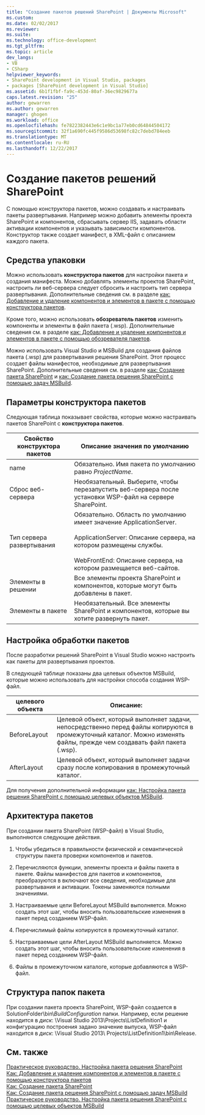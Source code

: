 ```yaml
---
title: "Создание пакетов решений SharePoint | Документы Microsoft"
ms.custom: 
ms.date: 02/02/2017
ms.reviewer: 
ms.suite: 
ms.technology: office-development
ms.tgt_pltfrm: 
ms.topic: article
dev_langs:
- VB
- CSharp
helpviewer_keywords:
- SharePoint development in Visual Studio, packages
- packages [SharePoint development in Visual Studio]
ms.assetid: 6b1f1fbf-fa9c-453d-80af-36ec9829677a
caps.latest.revision: "25"
author: gewarren
ms.author: gewarren
manager: ghogen
ms.workload: office
ms.openlocfilehash: fe7822382443e6c1e9bc1a77eb0cd64844504172
ms.sourcegitcommit: 32f1a690fc445f9586d53698fc82c7debd784eeb
ms.translationtype: MT
ms.contentlocale: ru-RU
ms.lasthandoff: 12/22/2017
---
```

# <a name="creating-sharepoint-solution-packages"></a>Создание пакетов решений SharePoint
  С помощью конструктора пакетов, можно создавать и настраивать пакеты развертывания. Например можно добавить элементы проекта SharePoint и компонентов, сбрасывать сервер IIS, задавать области активации компонентов и указывать зависимости компонентов. Конструктор также создает манифест, в XML-файл с описанием каждого пакета.  
  
## <a name="packaging-tools"></a>Средства упаковки  
 Можно использовать **конструктора пакетов** для настройки пакета и создания манифеста. Можно добавлять элементы проектов SharePoint, настроить ли веб-сервера следует сбросить и настроить тип сервера развертывания. Дополнительные сведения см. в разделе [как: Добавление и удаление компонентов и элементов в пакете с помощью конструктора пакетов](../sharepoint/how-to-add-and-remove-features-and-items-to-a-package-by-using-the-package-designer.md).  
  
 Кроме того, можно использовать **обозреватель пакетов** изменить компоненты и элементы в файл пакета (.wsp). Дополнительные сведения см. в разделе [как: Добавление и удаление компонентов и элементов в пакете с помощью обозревателя пакетов](../sharepoint/how-to-add-and-remove-features-and-items-to-a-package-by-using-the-packaging-explorer.md).  
  
 Можно использовать Visual Studio и MSBuild для создания файлов пакета (.wsp) для развертывания решения SharePoint. Этот процесс создает файлы манифестов, необходимые для развертывания SharePoint. Дополнительные сведения см. в разделе [как: Создание пакета SharePoint](http://msdn.microsoft.com/en-us/b24be45c-e91d-49bb-afb0-7b265404214b) и [как: Создание пакета решения SharePoint с помощью задач MSBuild](../sharepoint/how-to-create-a-sharepoint-solution-package-by-using-msbuild-tasks.md).  
  
## <a name="package-designer-options"></a>Параметры конструктора пакетов  
 Следующая таблица показывает свойства, которые можно настраивать пакетов SharePoint с **конструктора пакетов**.  
  
|Свойство конструктора пакетов|Описание значения по умолчанию|  
|-------------------------------|------------------------------------|  
|name|Обязательно. Имя пакета по умолчанию равно *ProjectName*.|  
|Сброс веб-сервера|Необязательный. Выберите, чтобы перезапустить веб-сервера после установки WSP-файл на сервере SharePoint.|  
|Тип сервера развертывания|Обязательно. Область по умолчанию имеет значение ApplicationServer.<br /><br /> ApplicationServer: Описание сервера, на котором размещены службы.<br /><br /> WebFrontEnd: Описание сервера, на котором размещается веб-сайтов.|  
|Элементы в решении|Все элементы проекта SharePoint и компонентов, которые могут быть добавлены в пакет.|  
|Элементы в пакете|Необязательный. Все элементы SharePoint и компонентов, которые вы хотите развернуть пакет.|  
  
## <a name="configuring-the-packaging-process"></a>Настройка обработки пакетов  
 После разработки решений SharePoint в Visual Studio можно настроить как пакеты для развертывания проектов.  
  
 В следующей таблице показаны два целевых объектов MSBuild, которые можно использовать для настройки способа создания WSP-файл.  
  
|целевого объекта|Описание:|  
|------------|-----------------|  
|BeforeLayout|Целевой объект, который выполняет задачи, непосредственно перед файлы копируются в промежуточный каталог. Можно изменять файлы, прежде чем создавать файл пакета (.wsp).|  
|AfterLayout|Целевой объект, который выполняет задачи сразу после копирования в промежуточный каталог.|  
  
 Для получения дополнительной информации [как: Настройка пакета решения SharePoint с помощью целевых объектов MSBuild](../sharepoint/how-to-customize-a-sharepoint-solution-package-by-using-msbuild-targets.md).  
  
## <a name="packaging-architecture"></a>Архитектура пакетов  
 При создании пакета SharePoint (WSP-файл) в Visual Studio, выполняются следующие действия.  
  
1.  Чтобы убедиться в правильности физической и семантической структуры пакета проверки компонентов и пакетов.  
  
2.  Перечисляются функции, элементы проекта и файлы пакета в пакете. Файлы манифестов для пакетов и компонентов, преобразуются в включают все сведения, необходимые для развертывания и активации. Токены заменяются полными значениями.  
  
3.  Настраиваемые цели BeforeLayout MSBuild выполняется. Можно создать этот шаг, чтобы вносить пользовательские изменения в пакет перед созданием WSP-файл.  
  
4.  Перечислимый файлы копируются в промежуточный каталог.  
  
5.  Настраиваемые цели AfterLayout MSBuild выполняется. Можно создать этот шаг, чтобы вносить пользовательские изменения в пакет перед созданием WSP-файл.  
  
6.  Файлы в промежуточном каталоге, которые добавляются в WSP-файл.  
  
## <a name="package-folder-structure"></a>Структура папок пакета  
 При создании пакета проекта SharePoint, WSP-файл создается в SolutionFolder\bin\\*BuildConfiguration* папки. Например, если решение находится в *диск*: \Visual Studio 2013\Projects\ListDefinition1 и конфигурацию построения задано значение выпуска, WSP-файл находится в *диск*: \Visual Studio 2013\ Projects\ListDefinition1\bin\Release.  
  
## <a name="see-also"></a>См. также  
 [Практическое руководство. Настройка пакета решения SharePoint](../sharepoint/how-to-customize-a-sharepoint-solution-package.md)  
 [Как: Добавление и удаление компонентов и элементов в пакете с помощью конструктора пакетов](../sharepoint/how-to-add-and-remove-features-and-items-to-a-package-by-using-the-package-designer.md)   
 [Как: Создание пакета SharePoint](http://msdn.microsoft.com/en-us/b24be45c-e91d-49bb-afb0-7b265404214b)   
 [Как: Создание пакета решения SharePoint с помощью задач MSBuild](../sharepoint/how-to-create-a-sharepoint-solution-package-by-using-msbuild-tasks.md)   
 [Практическое руководство. Настройка пакета решения SharePoint с помощью целевых объектов MSBuild](../sharepoint/how-to-customize-a-sharepoint-solution-package-by-using-msbuild-targets.md)  
  
  